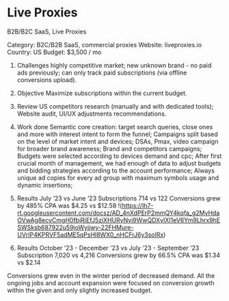 # Live Proxies
B2B/B2C SaaS, Live Proxies

Category: B2C/B2B SaaS, commercial proxies
Website: liveproxies.io
Country: US
Budget: $3,500 / mo


1. Challenges
highly competitive market;
new unknown brand - no paid ads previously;
can only track paid subscriptions (via offline conversions upload).


2. Objective
Maximize subscriptions within the current budget.


3. Review
US competitors research (manually and with dedicated tools);
Website audit, UI/UX adjustments recommendations.


4. Work done
Semantic core creation: target search queries, close ones and more with interest intent to form the funnel;
Campaigns split based on the level of market intent and devices;
DSAs, Pmax, video campaign for broader brand awareness;
Brand and competitors campaigns;
Budgets were selected according to devices demand and срс;
After first crucial month of management, we had enough of data to adjust budgets and bidding strategies according to the account performance;
Always unique ad copies for every ad group with maximum symbols usage and dynamic insertions;


5. Results July ‘23 vs June ‘23
Subscriptions 714 vs 122
Conversions grew by 485%
СРА was $4.25 vs $12.58
!(https://lh7-rt.googleusercontent.com/docsz/AD_4nXdPErP2mmQY4kqfa_g2MvHdaOVwAg8ecvCmgH0fbjRiEfJ5ziXHURyNyi9WwQDXylXI1eV6Ym9Lhrx9hESWSksb687922u59joWyjjwy-22FHMure-UVrIP4KPRVF5adME5qPsHl8WX0_nHCFrJ6y3solRx)



6. Results October ‘23 - December ‘23 vs July ‘23 - September ‘23
Subscription 7,020 vs 4,216
Conversions grew by 66.5%
СРА was $1.34 vs $2.14



Conversions grew even in the winter period of decreased demand. All the ongoing jobs and account expansion were focused on conversion growth within the given and only slightly increased budget.
